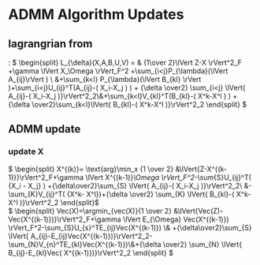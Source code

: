 # ADMM Algorithm Updates

## lagrangrian from
:
$
\begin{split}
        L_{\delta}(X,A,B,U,V) =
        & {1\over 2}\lVert Z-X \rVert^2_F +\gamma \lVert X_\Omega \rVert_F^2 +\sum_{i<j}P_{\lambda}(\lVert A_{ij}\rVert ) \\
        &+\sum_{k<l} P_{\lambda}(\lVert B_{kl} \rVert )+\sum_{i<j}U_{ij}^T(A_{ij}-( X_i-X_j ) ) + {\delta \over2} \sum_{i<j} \lVert{ A_{ij}-( X_i-X_j )}\rVert^2_2\\&+\sum_{k<l}V_{kl}^T(B_{kl}-( X^k-X^l ) ) + {\delta \over2}\sum_{k<l}\lVert{ B_{kl}-( X^k-X^l )}\rVert^2_2
\end{split}
$

## ADMM update

### update X 
$
\begin{split}
        X^{(k)}=
        \text{arg}\min_x {1 \over 2} 
        &\lVert{Z-X^{(k-1)}}\rVert^2_F+\gamma \lVert X^{(k-1)}_\Omega \rVert_F^2-\sum_{S}U_{ij}^T( {X_i - X_j} ) +{\delta\over2}\sum_{S} \lVert{ A_{ij}-( X_i-X_j )}\rVert^2_2\\
        &-\sum_{K}V_{ij}^T( {X^k- X^l})+{\delta \over2} \sum_{K} \lVert{ B_{kl}-( X^k-X^l )}\rVert^2_2
\end{split}$
\
$
\begin{split}
Vec(X)=\argmin_{vec(X)}{1 \over 2} 
        &\lVert{Vec(Z)-Vec(X^{(k-1)})}\rVert^2_F+\gamma \lVert E_{\Omega} Vec(X^{(k-1)}) \rVert_F^2-\sum_{S}U_{s}^TE_{ij}Vec(X^{(k-1)}) 
        \\& +{\delta\over2}\sum_{S} \lVert{ A_{ij}-E_{ij}Vec(X^{(k-1)})}\rVert^2_2-\sum_{N}V_{n}^TE_{kl}Vec(X^{(k-1)})\\&+{\delta \over2} \sum_{N} \lVert{ B_{ij}-E_{kl}Vec( X^{(k-1)})}\rVert^2_2
\end{split}
$ 

